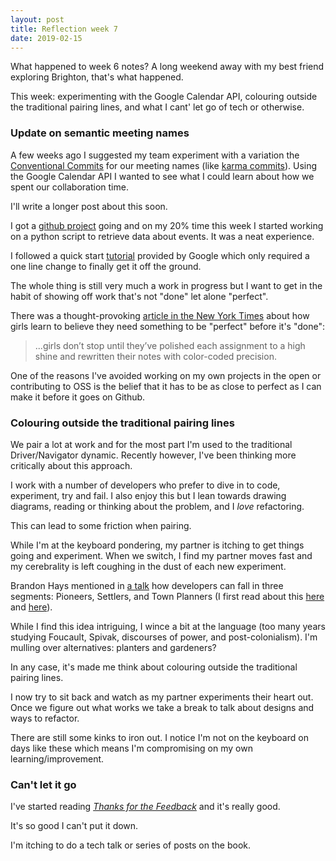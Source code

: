 ```yaml
---
layout: post
title: Reflection week 7
date: 2019-02-15
---
```


What happened to week 6 notes? A long weekend away with my best friend exploring Brighton, that's what happened.

This week: experimenting with the Google Calendar API, colouring outside the traditional pairing lines, and what I cant' let go of tech or otherwise.

### Update on semantic meeting names

A few weeks ago I suggested my team experiment with a variation the [Conventional Commits](https://www.conventionalcommits.org/en/v1.0.0-beta.2/) for our meeting names (like [karma commits](http://karma-runner.github.io/3.0/dev/git-commit-msg.html)). Using the Google Calendar API I wanted to see what I could learn about how we spent our collaboration time.

I'll write a longer post about this soon.

I got a [github project](https://github.com/sarahseewhy/meeting-tracker) going and on my 20% time this week I started working on a python script to retrieve data about events. It was a neat experience. 

I followed a quick start [tutorial](https://developers.google.com/calendar/quickstart/python) provided by Google which only required a one line change to finally get it off the ground. 

The whole thing is still very much a work in progress but I want to get in the habit of showing off work that's not "done" let alone "perfect". 

There was a thought-provoking [article in the New York Times](https://www.nytimes.com/2019/02/07/opinion/sunday/girls-school-confidence.html) about how girls learn to believe they need something to be "perfect" before it's "done":

> ...girls don’t stop until they’ve polished each assignment to a high shine and rewritten their notes with color-coded precision.

One of the reasons I've avoided working on my own projects in the open or contributing to OSS is the belief that it has to be as close to perfect as I can make it before it goes on Github.

### Colouring outside the traditional pairing lines

We pair a lot at work and for the most part I'm used to the traditional Driver/Navigator dynamic. Recently however, I've been thinking more critically about this approach.

I work with a number of developers who prefer to dive in to code, experiment, try and fail. I also enjoy this but I lean towards drawing diagrams, reading or thinking about the problem, and I _love_ refactoring. 

This can lead to some friction when pairing. 

While I'm at the keyboard pondering, my partner is itching to get things going and experiment. When we switch, I find my partner moves fast and my cerebrality is left coughing in the dust of each new experiment. 

Brandon Hays mentioned in [a talk](https://speakerdeck.com/tehviking/surviving-the-framework-hype-cycle) how developers can fall in three segments: Pioneers, Settlers, and Town Planners (I first read about this [here](https://medium.com/@GedRap/pioneers-settlers-and-town-planners-searching-for-a-balance-in-engineering-teams-4c3472aa3434) and [here](https://agilebusinessmanifesto.com/agilebusiness/a-structure-for-continuous-innovation-pioneers-settlers-town-planners/)). 

While I find this idea intriguing, I wince a bit at the language (too many years studying Foucault, Spivak, discourses of power, and post-colonialism). I'm mulling over alternatives: planters and gardeners?

In any case, it's made me think about colouring outside the traditional pairing lines.

I now try to sit back and watch as my partner experiments their heart out. Once we figure out what works we take a break to talk about designs and ways to refactor. 

There are still some kinks to iron out. I notice I'm not on the keyboard on days like these which means I'm compromising on my own learning/improvement. 

### Can't let it go

I've started reading [_Thanks for the Feedback_](https://www.penguinrandomhouse.com/books/313485/thanks-for-the-feedback-by-douglas-stone-and-sheila-heen/9780143127130/) and it's really good.

It's so good I can't put it down.

I'm itching to do a tech talk or series of posts on the book.